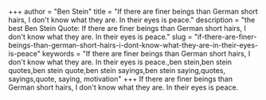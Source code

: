 +++
author = "Ben Stein"
title = "If there are finer beings than German short hairs, I don't know what they are. In their eyes is peace."
description = "the best Ben Stein Quote: If there are finer beings than German short hairs, I don't know what they are. In their eyes is peace."
slug = "if-there-are-finer-beings-than-german-short-hairs-i-dont-know-what-they-are-in-their-eyes-is-peace"
keywords = "If there are finer beings than German short hairs, I don't know what they are. In their eyes is peace.,ben stein,ben stein quotes,ben stein quote,ben stein sayings,ben stein saying,quotes, sayings,quote, saying, motivation"
+++
If there are finer beings than German short hairs, I don't know what they are. In their eyes is peace.
